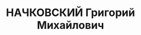 ---
title: НАЧКОВСКИЙ Григорий Михайлович
description: 'Род. в 1907, Черниговская обл., г. Кролевец. Проживал: Ярославская обл.,
  г. Ярославль, п. Ляпино, 17. Ярэнергокомбинат, Начальник отдела снабжения

  Арестован 01.08.1937. Обв. по ст. 58-7, 58-8, 58-11. Приговор: ВК ВС СССР, 29.12.1937
  – ВМН. Расстрелян 30.12.1937.

  Реабилитирован ВК ВС СССР 23.05.1957'
---
